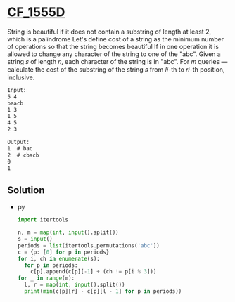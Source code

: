 # [CF_1555D](https://codeforces.com/contest/1555/D)

String is beautiful if it does not contain a substring of length at least 2, which is a palindrome
Let's define cost of a string as the minimum number of operations so that the string becomes beautiful
If in one operation it is allowed to change any character of the string to one of the "abc".
Given a string 𝑠 of length 𝑛, each character of the string is in "abc".
For 𝑚 queries — calculate the cost of the substring of the string 𝑠 from 𝑙𝑖-th to 𝑟𝑖-th position, inclusive.

```txt
Input:
5 4
baacb
1 3
1 5
4 5
2 3

Output:
1  # bac
2  # cbacb
0
1
```

## Solution

* py

  ```py
  import itertools

  n, m = map(int, input().split())
  s = input()
  periods = list(itertools.permutations('abc'))
  c = {p: [0] for p in periods}
  for i, ch in enumerate(s):
    for p in periods:
      c[p].append(c[p][-1] + (ch != p[i % 3]))
  for _ in range(m):
    l, r = map(int, input().split())
    print(min(c[p][r] - c[p][l - 1] for p in periods))
  ```
